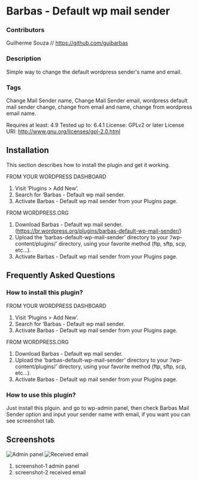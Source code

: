 # Barbas - Default wp mail sender

### Contributors

Guilherme Souza // https://github.com/guibarbas

### Description

Simple way to change the default wordpress sender's name and email.

### Tags

Change Mail Sender name, Change Mail Sender email, wordpress default mail sender change, change from email and name, change from wordpress email name.

Requires at least: 4.9
Tested up to: 6.4.1
License: GPLv2 or later
License URI: http://www.gnu.org/licenses/gpl-2.0.html

## Installation

This section describes how to install the plugin and get it working.

FROM YOUR WORDPRESS DASHBOARD

1. Visit ‘Plugins > Add New’.
2. Search for ‘Barbas - Default wp mail sender.
3. Activate Barbas - Default wp mail sender from your Plugins page.

FROM WORDPRESS.ORG

1. Download Barbas - Default wp mail sender. (https://br.wordpress.org/plugins/barbas-default-wp-mail-sender/)
2. Upload the ‘barbas-default-wp-mail-sender’ directory to your ‘/wp-content/plugins/’ directory, using your favorite method (ftp, sftp, scp, etc…).
3. Activate Barbas - Default wp mail sender from your Plugins page.

## Frequently Asked Questions

### How to install this plugin?

FROM YOUR WORDPRESS DASHBOARD

1. Visit ‘Plugins > Add New’.
2. Search for ‘Barbas - Default wp mail sender.
3. Activate Barbas - Default wp mail sender from your Plugins page.

FROM WORDPRESS.ORG

1. Download Barbas - Default wp mail sender.
2. Upload the ‘barbas-default-wp-mail-sender’ directory to your ‘/wp-content/plugins/’ directory, using your favorite method (ftp, sftp, scp, etc…).
3. Activate Barbas - Default wp mail sender from your Plugins page.

### How to use this plugin?

Just install this plguin. and go to wp-admin panel, then check Barbas Mail Sender option and input your sender name with email, if you want you can see screenshot tab.

## Screenshots

![Admin panel](https://ps.w.org/barbas-default-wp-mail-sender/assets/screenshot-1.png?rev=2276118)
![Received email](https://ps.w.org/barbas-default-wp-mail-sender/assets/screenshot-2.png?rev=2200743)

1. screenshot-1 admin panel
2. screenshot-2 received email
